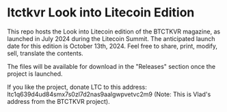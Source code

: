 # ltctkvr Look into Litecoin Edition

This repo hosts the Look into Litecoin edition of the BTCTKVR magazine, as launched in July 2024 during the Litecoin Summit. The anticipated launch date for this edition is October 13th, 2024. Feel free to share, print, modify, sell, translate the contents.

The files will be available for download in the "Releases" section once the project is launched.

If you like the project, donate LTC to this address: ltc1q639d4ud84smx7s0zl7d2nas9aalgwpvetvc2m9 (Note: This is Vlad's address from the BTCTKVR project).

